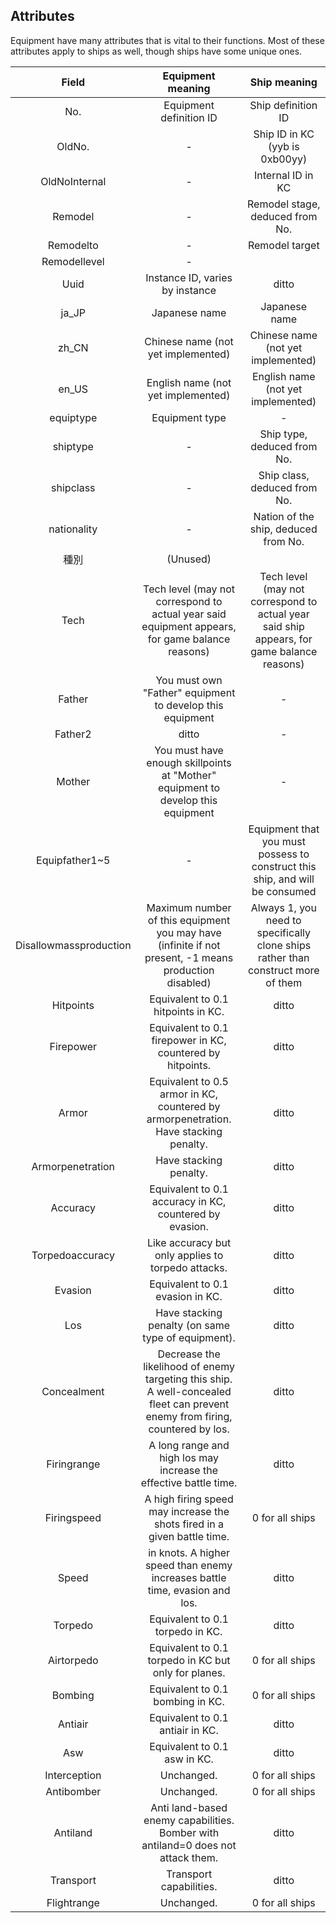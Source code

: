 ## Attributes

Equipment have many attributes that is vital to their functions. Most of these attributes apply to ships as well, though ships have some unique ones.

|         Field          |                      Equipment meaning                       |                         Ship meaning                         |
| :--------------------: | :----------------------------------------------------------: | :----------------------------------------------------------: |
|          No.           |                   Equipment definition ID                    |                      Ship definition ID                      |
|         OldNo.         |                              -                               |                Ship ID in KC (yyb is 0xb00yy)                |
|     OldNoInternal      |                              -                               |                      Internal ID in KC                       |
|        Remodel         |                              -                               |               Remodel stage, deduced from No.                |
|       Remodelto        |                              -                               |                        Remodel target                        |
|      Remodellevel      |                              -                               |                                                              |
|          Uuid          |               Instance ID, varies by instance                |                            ditto                             |
|         ja_JP          |                        Japanese name                         |                        Japanese name                         |
|         zh_CN          |              Chinese name (not yet implemented)              |              Chinese name (not yet implemented)              |
|         en_US          |              English name (not yet implemented)              |              English name (not yet implemented)              |
|       equiptype        |                        Equipment type                        |                              -                               |
|        shiptype        |                              -                               |                 Ship type, deduced from No.                  |
|       shipclass        |                              -                               |                 Ship class, deduced from No.                 |
|      nationality       |                              -                               |             Nation of the ship, deduced from No.             |
|          種別          |                           (Unused)                           |                                                              |
|          Tech          | Tech level (may not correspond to actual year said equipment appears, for game balance reasons) | Tech level (may not correspond to actual year said ship appears, for game balance reasons) |
|         Father         |  You must own "Father" equipment to develop this equipment   |                              -                               |
|        Father2         |                            ditto                             |                              -                               |
|         Mother         | You must have enough skillpoints at "Mother" equipment to develop this equipment |                              -                               |
|     Equipfather1~5     |                              -                               | Equipment that you must possess to construct this ship, and will be consumed |
| Disallowmassproduction | Maximum number of this equipment you may have (infinite if not present, -1 means production disabled) | Always 1, you need to specifically clone ships rather than construct more of them |
|       Hitpoints        |              Equivalent to 0.1 hitpoints in KC.              |                            ditto                             |
|       Firepower        |  Equivalent to 0.1 firepower in KC, countered by hitpoints.  |                            ditto                             |
|         Armor          | Equivalent to 0.5 armor in KC, countered by armorpenetration. Have stacking penalty. |                            ditto                             |
|    Armorpenetration    |                    Have stacking penalty.                    |                            ditto                             |
|        Accuracy        |   Equivalent to 0.1 accuracy in KC, countered by evasion.    |                            ditto                             |
|    Torpedoaccuracy     |      Like accuracy but only applies to torpedo attacks.      |                            ditto                             |
|        Evasion         |               Equivalent to 0.1 evasion in KC.               |                            ditto                             |
|          Los           |      Have stacking penalty (on same type of equipment).      |                            ditto                             |
|      Concealment       | Decrease the likelihood of enemy targeting this ship. A well-concealed fleet can prevent enemy from firing, countered by los. |                            ditto                             |
|      Firingrange       | A long range and high los may increase the effective battle time. |                            ditto                             |
|      Firingspeed       | A high firing speed may increase the shots fired in a given battle time. |                       0 for all ships                        |
|         Speed          | in knots. A higher speed than enemy increases battle time, evasion and los. |                            ditto                             |
|        Torpedo         |               Equivalent to 0.1 torpedo in KC.               |                            ditto                             |
|       Airtorpedo       |     Equivalent to 0.1 torpedo in KC but only for planes.     |                       0 for all ships                        |
|        Bombing         |               Equivalent to 0.1 bombing in KC.               |                       0 for all ships                        |
|        Antiair         |               Equivalent to 0.1 antiair in KC.               |                            ditto                             |
|          Asw           |                 Equivalent to 0.1 asw in KC.                 |                            ditto                             |
|      Interception      |                          Unchanged.                          |                       0 for all ships                        |
|       Antibomber       |                          Unchanged.                          |                       0 for all ships                        |
|        Antiland        | Anti land-based enemy capabilities. Bomber with antiland=0 does not attack them. |                            ditto                             |
|       Transport        |                   Transport capabilities.                    |                            ditto                             |
|      Flightrange       |                          Unchanged.                          |                       0 for all ships                        |
